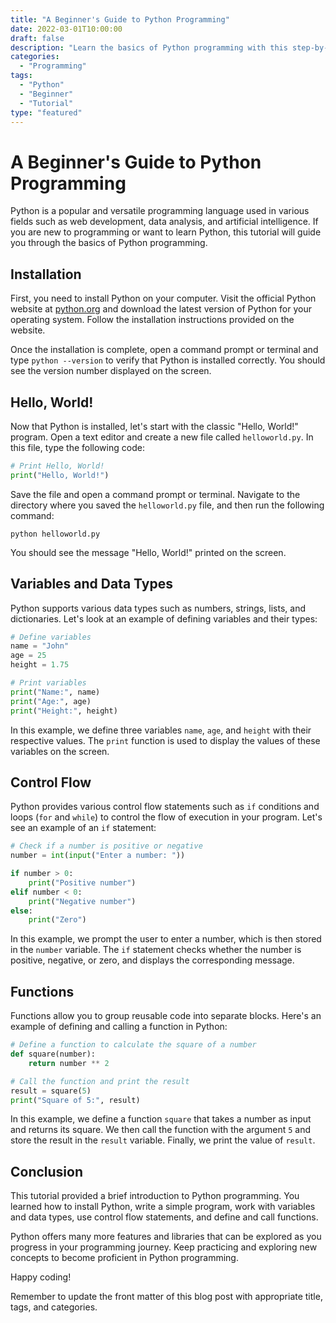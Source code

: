 ```yaml
---
title: "A Beginner's Guide to Python Programming"
date: 2022-03-01T10:00:00
draft: false
description: "Learn the basics of Python programming with this step-by-step tutorial."
categories:
  - "Programming"
tags:
  - "Python"
  - "Beginner"
  - "Tutorial"
type: "featured"
---
```


# A Beginner's Guide to Python Programming

Python is a popular and versatile programming language used in various fields such as web development, data analysis, and artificial intelligence. If you are new to programming or want to learn Python, this tutorial will guide you through the basics of Python programming.

## Installation

First, you need to install Python on your computer. Visit the official Python website at [python.org](https://www.python.org) and download the latest version of Python for your operating system. Follow the installation instructions provided on the website.

Once the installation is complete, open a command prompt or terminal and type `python --version` to verify that Python is installed correctly. You should see the version number displayed on the screen.

## Hello, World!

Now that Python is installed, let's start with the classic "Hello, World!" program. Open a text editor and create a new file called `helloworld.py`. In this file, type the following code:

```python
# Print Hello, World!
print("Hello, World!")
```

Save the file and open a command prompt or terminal. Navigate to the directory where you saved the `helloworld.py` file, and then run the following command:

```
python helloworld.py
```

You should see the message "Hello, World!" printed on the screen.

## Variables and Data Types

Python supports various data types such as numbers, strings, lists, and dictionaries. Let's look at an example of defining variables and their types:

```python
# Define variables
name = "John"
age = 25
height = 1.75

# Print variables
print("Name:", name)
print("Age:", age)
print("Height:", height)
```

In this example, we define three variables `name`, `age`, and `height` with their respective values. The `print` function is used to display the values of these variables on the screen.

## Control Flow

Python provides various control flow statements such as `if` conditions and loops (`for` and `while`) to control the flow of execution in your program. Let's see an example of an `if` statement:

```python
# Check if a number is positive or negative
number = int(input("Enter a number: "))

if number > 0:
    print("Positive number")
elif number < 0:
    print("Negative number")
else:
    print("Zero")
```

In this example, we prompt the user to enter a number, which is then stored in the `number` variable. The `if` statement checks whether the number is positive, negative, or zero, and displays the corresponding message.

## Functions

Functions allow you to group reusable code into separate blocks. Here's an example of defining and calling a function in Python:

```python
# Define a function to calculate the square of a number
def square(number):
    return number ** 2

# Call the function and print the result
result = square(5)
print("Square of 5:", result)
```

In this example, we define a function `square` that takes a number as input and returns its square. We then call the function with the argument `5` and store the result in the `result` variable. Finally, we print the value of `result`.

## Conclusion

This tutorial provided a brief introduction to Python programming. You learned how to install Python, write a simple program, work with variables and data types, use control flow statements, and define and call functions.

Python offers many more features and libraries that can be explored as you progress in your programming journey. Keep practicing and exploring new concepts to become proficient in Python programming.

Happy coding!

Remember to update the front matter of this blog post with appropriate title, tags, and categories.
